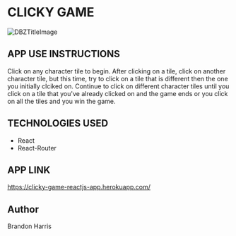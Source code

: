 
# CLICKY GAME #

![DBZTitleImage](DBZZCardGameImage)

## APP USE INSTRUCTIONS ## 

Click on any character tile to begin.  After clicking on a tile, click on another character tile, but this time, try to click on a tile that is different then the one you initially clciked on.  Continue to click on different character tiles until you click on a tile that you've already clicked on and the game ends or you click on all the tiles and you win the game. 

## TECHNOLOGIES USED ##

* React
* React-Router


## APP LINK ## 

https://clicky-game-reactjs-app.herokuapp.com/

## Author ## 
 Brandon Harris